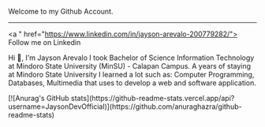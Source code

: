  Welcome to my Github Account.
<hr>

<a " href="https://www.linkedin.com/in/jayson-arevalo-200779282/"> Follow me on Linkedin</a>
<p>Hi 👋, I'm Jayson Arevalo I took Bachelor of Science Information Technology at Mindoro State University (MinSU) - Calapan Campus. 
A years of staying at Mindoro State University I learned a lot such as: Computer Programming, Databases, Multimedia that uses to develop a web and software application.</p>
 [![Anurag's GitHub stats](https://github-readme-stats.vercel.app/api?username=JaysonDevOfficial)](https://github.com/anuraghazra/github-readme-stats)
  
<!---
JaysonDevOfficial/JaysonDevOfficial is a ✨ special ✨ repository because its `README.md` (this file) appears on your GitHub profile.
You can click the Preview link to take a look at your changes.
--->
